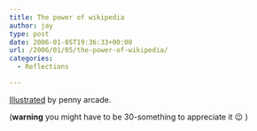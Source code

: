 ```yaml
---
title: The power of wikipedia
author: jay
type: post
date: 2006-01-05T19:36:33+00:00
url: /2006/01/05/the-power-of-wikipedia/
categories:
  - Reflections

---
```

[Illustrated][1] by penny arcade.

(**warning** you might have to be 30-something to appreciate it 😉 )

 [1]: http://www.penny-arcade.com/comic/2005/12/16